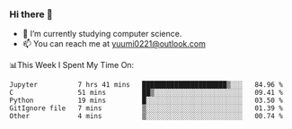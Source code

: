 ### Hi there 👋

- 📕 I’m currently studying computer science.
- 📫 You can reach me at yuumi0221@outlook.com


📊This Week I Spent My Time On:
<!--START_SECTION:waka-->
```text
Jupyter          7 hrs 41 mins   █████████████████████▒░░░   84.96 % 
C                51 mins         ██▒░░░░░░░░░░░░░░░░░░░░░░   09.41 % 
Python           19 mins         █░░░░░░░░░░░░░░░░░░░░░░░░   03.50 % 
GitIgnore file   7 mins          ▒░░░░░░░░░░░░░░░░░░░░░░░░   01.39 % 
Other            4 mins          ▒░░░░░░░░░░░░░░░░░░░░░░░░   00.74 % 
```
<!--END_SECTION:waka-->

<!--
**Yuumi0221/Yuumi0221** is a ✨ _special_ ✨ repository because its `README.md` (this file) appears on your GitHub profile.

Here are some ideas to get you started:

- 🔭 I’m currently working on ...
- 🌱 I’m currently learning ...
- 👯 I’m looking to collaborate on ...
- 🤔 I’m looking for help with ...
- 💬 Ask me about ...
- 📫 How to reach me: ...
- 😄 Pronouns: ...
- ⚡ Fun fact: ...
-->

